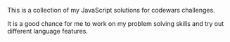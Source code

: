 This is a collection of my JavaScript solutions for codewars challenges.

It is a good chance for me to work on my problem solving skills and try out different language features. 
